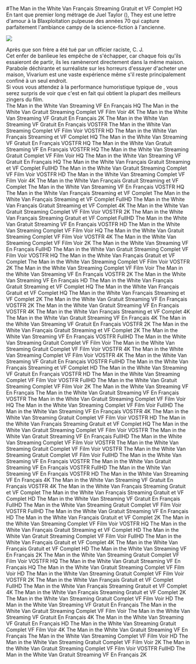 #The Man in the White Van Français Streaming Gratuit et VF Complet HQ  
En tant que premier long métrage de Juel Taylor (), They  est une lettre d'amour à la Blaxploitation pulpeuse des années 70 qui capture parfaitement l'ambiance campy de la science-fiction à l'ancienne.  
  
[![](https://i.imgur.com/qSNzIqt.png)](https://movie.rssnews.media/ISiIlgBuk.php)  
  
Après que son frère a été tué par un officier raciste, C. J.  
Cet enfer de banlieue les empêche de s'échapper, car chaque fois qu'ils essaieront de partir, ils les ramèneront directement dans la même maison.  
Parabole déchirante et surréaliste sur les horreurs d'essayer d'acheter une maison, Vivarium est une vaste expérience même s'il reste principalement confiné à un seul endroit.  
Si vous vous attendez à la performance humoristique typique de , vous serez surpris de voir que c'est en fait  qui obtient la plupart des meilleurs zingers du film.  
The Man in the White Van Streaming VF En Français HQ
The Man in the White Van Gratuit Streaming Complet VF Film Voir 4K
The Man in the White Van Streaming VF Gratuit En Français 2K
The Man in the White Van Streaming VF Gratuit En Français VOSTFR
The Man in the White Van Streaming Complet VF Film Voir VOSTFR HD
The Man in the White Van Français Streaming et VF Complet HQ
The Man in the White Van Streaming VF Gratuit En Français VOSTFR HQ
The Man in the White Van Gratuit Streaming VF En Français VOSTFR HQ
The Man in the White Van Streaming Gratuit Complet VF Film Voir HQ
The Man in the White Van Streaming VF Gratuit En Français HQ
The Man in the White Van Français Gratuit Streaming et VF Complet FullHD
The Man in the White Van Gratuit Streaming Complet VF Film Voir VOSTFR HD
The Man in the White Van Streaming Complet VF Film Voir 4K
The Man in the White Van Français Gratuit Streaming et VF Complet
The Man in the White Van Streaming VF En Français VOSTFR HQ
The Man in the White Van Français Streaming et VF Complet
The Man in the White Van Français Streaming et VF Complet FullHD
The Man in the White Van Français Gratuit Streaming et VF Complet 4K
The Man in the White Van Gratuit Streaming Complet VF Film Voir VOSTFR 2K
The Man in the White Van Français Streaming Gratuit et VF Complet FullHD
The Man in the White Van Gratuit Streaming VF En Français VOSTFR HD
The Man in the White Van Streaming Complet VF Film Voir HQ
The Man in the White Van Gratuit Streaming Complet VF Film Voir VOSTFR 4K
The Man in the White Van Streaming Complet VF Film Voir 2K
The Man in the White Van Streaming VF En Français FullHD
The Man in the White Van Gratuit Streaming Complet VF Film Voir VOSTFR HQ
The Man in the White Van Français Gratuit et VF Complet
The Man in the White Van Streaming Complet VF Film Voir VOSTFR 2K
The Man in the White Van Streaming Complet VF Film Voir
The Man in the White Van Streaming VF En Français VOSTFR 2K
The Man in the White Van Streaming VF En Français HD
The Man in the White Van Français Gratuit Streaming et VF Complet HQ
The Man in the White Van Français Gratuit et VF Complet HQ
The Man in the White Van Français Streaming et VF Complet 2K
The Man in the White Van Gratuit Streaming VF En Français VOSTFR 2K
The Man in the White Van Gratuit Streaming VF En Français VOSTFR 4K
The Man in the White Van Français Streaming et VF Complet 4K
The Man in the White Van Gratuit Streaming VF En Français 4K
The Man in the White Van Streaming VF Gratuit En Français VOSTFR 2K
The Man in the White Van Français Gratuit Streaming et VF Complet 2K
The Man in the White Van Streaming VF En Français VOSTFR FullHD
The Man in the White Van Streaming Gratuit Complet VF Film Voir
The Man in the White Van Streaming Gratuit Complet VF Film Voir VOSTFR 4K
The Man in the White Van Streaming Complet VF Film Voir VOSTFR 4K
The Man in the White Van Streaming VF Gratuit En Français VOSTFR FullHD
The Man in the White Van Français Streaming et VF Complet HD
The Man in the White Van Streaming VF Gratuit En Français VOSTFR HD
The Man in the White Van Streaming Complet VF Film Voir VOSTFR FullHD
The Man in the White Van Gratuit Streaming Complet VF Film Voir 2K
The Man in the White Van Streaming VF En Français
The Man in the White Van Gratuit Streaming VF En Français VOSTFR
The Man in the White Van Gratuit Streaming Complet VF Film Voir HQ
The Man in the White Van Streaming Complet VF Film Voir FullHD
The Man in the White Van Streaming VF En Français VOSTFR 4K
The Man in the White Van Streaming Gratuit Complet VF Film Voir VOSTFR HD
The Man in the White Van Français Streaming Gratuit et VF Complet HQ
The Man in the White Van Gratuit Streaming Complet VF Film Voir VOSTFR
The Man in the White Van Gratuit Streaming VF En Français FullHD
The Man in the White Van Streaming Complet VF Film Voir VOSTFR
The Man in the White Van Streaming Gratuit Complet VF Film Voir VOSTFR
The Man in the White Van Streaming Gratuit Complet VF Film Voir FullHD
The Man in the White Van Streaming VF En Français VOSTFR
The Man in the White Van Gratuit Streaming VF En Français VOSTFR FullHD
The Man in the White Van Streaming VF En Français VOSTFR HD
The Man in the White Van Streaming VF En Français 4K
The Man in the White Van Streaming VF Gratuit En Français VOSTFR 4K
The Man in the White Van Français Streaming Gratuit et VF Complet
The Man in the White Van Français Streaming Gratuit et VF Complet HD
The Man in the White Van Streaming VF Gratuit En Français FullHD
The Man in the White Van Streaming Gratuit Complet VF Film Voir VOSTFR FullHD
The Man in the White Van Gratuit Streaming VF En Français HD
The Man in the White Van Français Gratuit et VF Complet 2K
The Man in the White Van Streaming Complet VF Film Voir VOSTFR HQ
The Man in the White Van Français Gratuit Streaming et VF Complet HD
The Man in the White Van Gratuit Streaming Complet VF Film Voir FullHD
The Man in the White Van Français Gratuit et VF Complet 4K
The Man in the White Van Français Gratuit et VF Complet HD
The Man in the White Van Streaming VF En Français 2K
The Man in the White Van Streaming Gratuit Complet VF Film Voir VOSTFR HQ
The Man in the White Van Gratuit Streaming VF En Français HQ
The Man in the White Van Gratuit Streaming Complet VF Film Voir HD
The Man in the White Van Streaming Gratuit Complet VF Film Voir VOSTFR 2K
The Man in the White Van Français Gratuit et VF Complet FullHD
The Man in the White Van Français Streaming Gratuit et VF Complet 4K
The Man in the White Van Français Streaming Gratuit et VF Complet 2K
The Man in the White Van Streaming Gratuit Complet VF Film Voir HD
The Man in the White Van Streaming VF Gratuit En Français
The Man in the White Van Gratuit Streaming Complet VF Film Voir
The Man in the White Van Streaming VF Gratuit En Français 4K
The Man in the White Van Streaming VF Gratuit En Français HD
The Man in the White Van Streaming Gratuit Complet VF Film Voir 4K
The Man in the White Van Gratuit Streaming VF En Français
The Man in the White Van Streaming Complet VF Film Voir HD
The Man in the White Van Streaming Gratuit Complet VF Film Voir 2K
The Man in the White Van Gratuit Streaming Complet VF Film Voir VOSTFR FullHD
The Man in the White Van Gratuit Streaming VF En Français 2K
